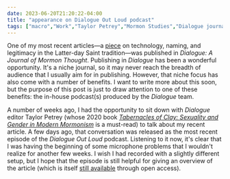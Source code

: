 ```yaml
---
date: 2023-06-20T21:20:22-04:00
title: "appearance on Dialogue Out Loud podcast"
tags: ["macro","Work","Taylor Petrey","Mormon Studies","Dialogue journal","media appearances","research","technology"]
---
```

One of my most recent articles—a [piece](https://spencergreenhalgh.com/work/new-publication-technology-naming-and-legitimacy-in-the-latter-day-saint-tradition/) on technology, naming, and legitimacy in the Latter-day Saint tradition—was published in *Dialogue: A Journal of Mormon Thought*. Publishing in *Dialogue* has been a wonderful opportunity. It's a niche journal, so it may never reach the breadth of audience that I usually aim for in publishing. However, that niche focus has also come with a number of benefits. I want to write more about this soon, but the purpose of this post is just to draw attention to one of these benefits: the in-house podcast(s) produced by the *Dialogue* team. 

A number of weeks ago, I had the opportunity to sit down with *Dialogue* editor Taylor Petrey (whose 2020 book [*Tabernacles of Clay: Sexuality and Gender in Modern Mormonism*](https://uncpress.org/book/9781469656229/tabernacles-of-clay/) is a must-read) to talk about my recent article. A few days ago, that conversation was released as the most recent episode of the *Dialogue Out Loud* podcast. Listening to it now, it's clear that I was having the beginning of some microphone problems that I wouldn't realize for another few weeks. I wish I had recorded with a slightly different setup, but I hope that the episode is still helpful for giving an overview of the article (which is itself [still available](https://www.dialoguejournal.com/articles/the-correct-domain-name-of-the-church-technology-naming-and-legitimacy-in-the-latter-day-saint-tradition/#pdf-wrap) through open access).